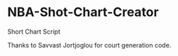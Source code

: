 # NBA-Shot-Chart-Creator
Short Chart Script

Thanks to Savvast Jortjoglou for court generation code.
